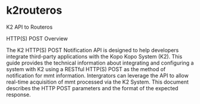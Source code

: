 k2routeros
==========

K2 API to Routeros


HTTP(S) POST
Overview

The K2 HTTP(S) POST Notification API is designed to help developers integrate third-party applications with the Kopo Kopo System (K2). This guide provides the technical information about integrating and configuring a system with K2 using a RESTful HTTP(S) POST as the method of notification for mmt information. Intergrators can leverage the API to allow real-time acquisition of mmt processed via the K2 System. This document describes the HTTP POST parameters and the format of the expected response. 
